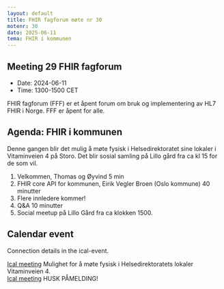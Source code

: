 ```yaml
---
layout: default
title: FHIR fagforum møte nr 30
motenr: 30
dato: 2025-06-11
tema: FHIR i kommunen
---
```


## Meeting 29 FHIR fagforum

* Date: 2024-06-11  
* Time: 1300-1500 CET

FHIR fagforum (FFF) er et åpent forum om bruk og implementering av HL7 FHIR i Norge. FFF er åpent for alle.  

## Agenda: FHIR i kommunen

Denne gangen blir det mulig å møte fysisk i Helsedirektoratet sine lokaler i Vitaminveien 4 på Storo. Det blir sosial samling på Lillo gård fra ca kl 15 for de som vil.

1. Velkommen, Thomas og Øyvind 5 min  
2. FHIR core API for kommunen, Eirik Vegler Broen (Oslo kommune) 40 minutter
3. Flere innledere kommer!  
4. Q&A 10 minutter  
5. Social meetup på Lillo Gård fra ca klokken 1500.

## Calendar event

Connection details in the ical-event.

[Ical meeting](ical/FHIR%20fagforum%20%2330.ics) Mulighet for å møte fysisk i Helsedirektoratets lokaler Vitaminveien 4.  
[Ical meeting](ical/FHIR%20fagforum%20%2330%20social%20meetup.ics) HUSK PÅMELDING!  
